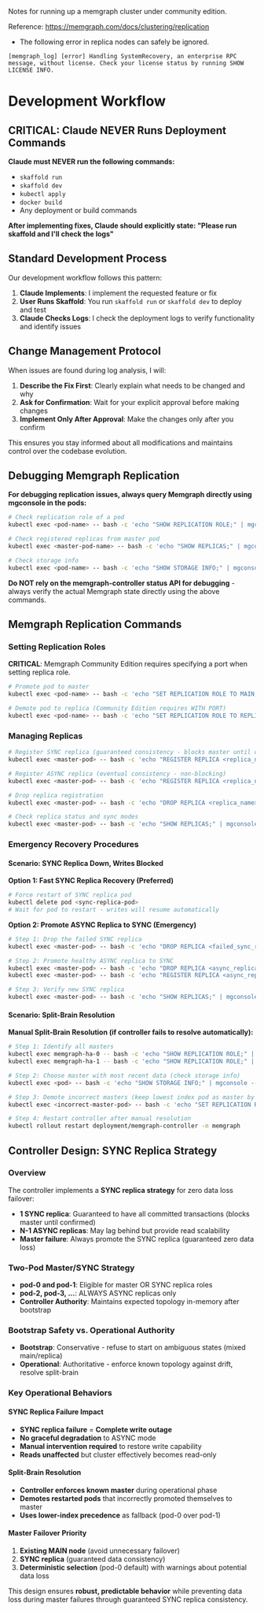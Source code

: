 Notes for running up a memgraph cluster under community edition.

Reference: https://memgraph.com/docs/clustering/replication

- The following error in replica nodes can safely be ignored.

```
[memgraph_log] [error] Handling SystemRecovery, an enterprise RPC message, without license. Check your license status by running SHOW LICENSE INFO.
```

# Development Workflow

## CRITICAL: Claude NEVER Runs Deployment Commands

**Claude must NEVER run the following commands:**
- `skaffold run`
- `skaffold dev` 
- `kubectl apply`
- `docker build`
- Any deployment or build commands

**After implementing fixes, Claude should explicitly state: "Please run skaffold and I'll check the logs"**

## Standard Development Process

Our development workflow follows this pattern:

1. **Claude Implements**: I implement the requested feature or fix
2. **User Runs Skaffold**: You run `skaffold run` or `skaffold dev` to deploy and test
3. **Claude Checks Logs**: I check the deployment logs to verify functionality and identify issues

## Change Management Protocol

When issues are found during log analysis, I will:

1. **Describe the Fix First**: Clearly explain what needs to be changed and why
2. **Ask for Confirmation**: Wait for your explicit approval before making changes
3. **Implement Only After Approval**: Make the changes only after you confirm

This ensures you stay informed about all modifications and maintains control over the codebase evolution.

## Debugging Memgraph Replication

**For debugging replication issues, always query Memgraph directly using mgconsole in the pods:**

```bash
# Check replication role of a pod
kubectl exec <pod-name> -- bash -c 'echo "SHOW REPLICATION ROLE;" | mgconsole --output-format csv'

# Check registered replicas from master pod
kubectl exec <master-pod-name> -- bash -c 'echo "SHOW REPLICAS;" | mgconsole --output-format csv'

# Check storage info
kubectl exec <pod-name> -- bash -c 'echo "SHOW STORAGE INFO;" | mgconsole --output-format csv'
```

**Do NOT rely on the memgraph-controller status API for debugging** - always verify the actual Memgraph state directly using the above commands.

## Memgraph Replication Commands

### Setting Replication Roles

**CRITICAL**: Memgraph Community Edition requires specifying a port when setting replica role.

```bash
# Promote pod to master
kubectl exec <pod-name> -- bash -c 'echo "SET REPLICATION ROLE TO MAIN;" | mgconsole --output-format csv'

# Demote pod to replica (Community Edition requires WITH PORT)
kubectl exec <pod-name> -- bash -c 'echo "SET REPLICATION ROLE TO REPLICA WITH PORT 10000;" | mgconsole --output-format csv'
```

### Managing Replicas

```bash
# Register SYNC replica (guaranteed consistency - blocks master until confirmed)
kubectl exec <master-pod> -- bash -c 'echo "REGISTER REPLICA <replica_name> SYNC TO \"<replica_ip>:10000\";" | mgconsole --output-format csv'

# Register ASYNC replica (eventual consistency - non-blocking)
kubectl exec <master-pod> -- bash -c 'echo "REGISTER REPLICA <replica_name> ASYNC TO \"<replica_ip>:10000\";" | mgconsole --output-format csv'

# Drop replica registration
kubectl exec <master-pod> -- bash -c 'echo "DROP REPLICA <replica_name>;" | mgconsole --output-format csv'

# Check replica status and sync modes
kubectl exec <master-pod> -- bash -c 'echo "SHOW REPLICAS;" | mgconsole --output-format csv'
```

### Emergency Recovery Procedures

#### Scenario: SYNC Replica Down, Writes Blocked

**Option 1: Fast SYNC Replica Recovery (Preferred)**
```bash
# Force restart of SYNC replica pod
kubectl delete pod <sync-replica-pod>
# Wait for pod to restart - writes will resume automatically
```

**Option 2: Promote ASYNC Replica to SYNC (Emergency)**
```bash
# Step 1: Drop the failed SYNC replica
kubectl exec <master-pod> -- bash -c 'echo "DROP REPLICA <failed_sync_replica_name>;" | mgconsole --output-format csv'

# Step 2: Promote healthy ASYNC replica to SYNC
kubectl exec <master-pod> -- bash -c 'echo "DROP REPLICA <async_replica_name>;" | mgconsole'
kubectl exec <master-pod> -- bash -c 'echo "REGISTER REPLICA <async_replica_name> SYNC TO \"<replica_ip>:10000\";" | mgconsole --output-format csv'

# Step 3: Verify new SYNC replica
kubectl exec <master-pod> -- bash -c 'echo "SHOW REPLICAS;" | mgconsole --output-format csv'
```

#### Scenario: Split-Brain Resolution

**Manual Split-Brain Resolution (if controller fails to resolve automatically):**
```bash
# Step 1: Identify all masters
kubectl exec memgraph-ha-0 -- bash -c 'echo "SHOW REPLICATION ROLE;" | mgconsole --output-format csv'
kubectl exec memgraph-ha-1 -- bash -c 'echo "SHOW REPLICATION ROLE;" | mgconsole --output-format csv'

# Step 2: Choose master with most recent data (check storage info)
kubectl exec <pod> -- bash -c 'echo "SHOW STORAGE INFO;" | mgconsole --output-format csv'

# Step 3: Demote incorrect masters (keep lowest index pod as master by convention)
kubectl exec <incorrect-master-pod> -- bash -c 'echo "SET REPLICATION ROLE TO REPLICA WITH PORT 10000;" | mgconsole --output-format csv'

# Step 4: Restart controller after manual resolution
kubectl rollout restart deployment/memgraph-controller -n memgraph
```

## Controller Design: SYNC Replica Strategy

### Overview

The controller implements a **SYNC replica strategy** for zero data loss failover:

- **1 SYNC replica**: Guaranteed to have all committed transactions (blocks master until confirmed)
- **N-1 ASYNC replicas**: May lag behind but provide read scalability  
- **Master failure**: Always promote the SYNC replica (guaranteed zero data loss)

### Two-Pod Master/SYNC Strategy

- **pod-0 and pod-1**: Eligible for master OR SYNC replica roles
- **pod-2, pod-3, ...**: ALWAYS ASYNC replicas only
- **Controller Authority**: Maintains expected topology in-memory after bootstrap

### Bootstrap Safety vs. Operational Authority

- **Bootstrap**: Conservative - refuse to start on ambiguous states (mixed main/replica)
- **Operational**: Authoritative - enforce known topology against drift, resolve split-brain

### Key Operational Behaviors

#### SYNC Replica Failure Impact
- **SYNC replica failure** = **Complete write outage**
- **No graceful degradation** to ASYNC mode  
- **Manual intervention required** to restore write capability
- **Reads unaffected** but cluster effectively becomes read-only

#### Split-Brain Resolution
- **Controller enforces known master** during operational phase
- **Demotes restarted pods** that incorrectly promoted themselves to master
- **Uses lower-index precedence** as fallback (pod-0 over pod-1)

#### Master Failover Priority
1. **Existing MAIN node** (avoid unnecessary failover)
2. **SYNC replica** (guaranteed data consistency)
3. **Deterministic selection** (pod-0 default) with warnings about potential data loss

This design ensures **robust, predictable behavior** while preventing data loss during master failures through guaranteed SYNC replica consistency.
